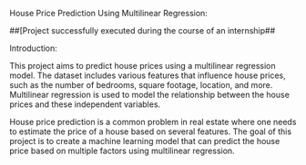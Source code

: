 House Price Prediction Using Multilinear Regression:

##[Project successfully executed during the course of an internship##

Introduction:

This project aims to predict house prices using a multilinear regression model. The dataset includes various features that influence house prices, such as the number of bedrooms, square footage, location, and more. Multilinear regression is used to model the relationship between the house prices and these independent variables.


House price prediction is a common problem in real estate where one needs to estimate the price of a house based on several features. The goal of this project is to create a machine learning model that can predict the house price based on multiple factors using multilinear regression.

